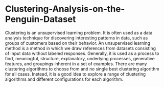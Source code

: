 # Clustering-Analysis-on-the-Penguin-Dataset

Clustering is an unsupervised learning problem.
It is often used as a data analysis technique for
discovering interesting patterns in data, such as groups
of customers based on their behavior. An unsupervised
learning method is a method in which we draw
references from datasets consisting of input data
without labeled responses. Generally, it is used as a
process to find, meaningful, structure, explanatory,
underlying processes, generative features, and
groupings inherent in a set of examples. There are
many clustering algorithms to choose from and no
single best clustering algorithm for all cases. Instead,
it is a good idea to explore a range of clustering
algorithms and different configurations for each
algorithm.
